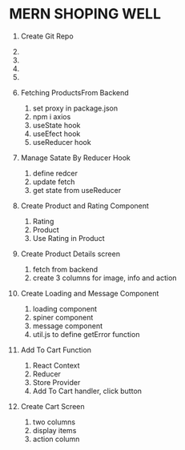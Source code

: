 # MERN SHOPING WELL

1. Create Git Repo
2. 
3. 
4. 
5. 
6. Fetching ProductsFrom Backend 
    1. set proxy in package.json
    2. npm i axios
    3. useState hook
    4. useEfect hook
    5. useReducer hook
    
7.  Manage Satate By Reducer Hook
    1. define redcer
    2. update fetch
    3. get state from useReducer 

8. Create Product and Rating Component
    1. Rating
    2. Product
    3. Use Rating in Product  

9. Create Product Details screen
    1. fetch from backend
    2. create 3 columns for image, info and action  

10. Create Loading and Message Component
    1. loading component
    2. spiner component
    3. message component
    4. util.js to define getError function

11. Add To Cart Function
    1. React Context  
    2. Reducer
    3. Store Provider
    4. Add To Cart handler, click button        

12. Create Cart Screen
    1. two columns
    2. display items
    3. action column






